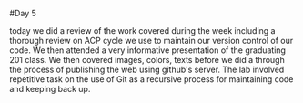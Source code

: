#Day 5

today we did a review of the work covered during the week including a thorough review on ACP cycle we use to maintain our version control of our code. We then attended a very informative presentation of the graduating 201 class. We then covered images, colors, texts before we did a through the process of publishing the web using github's server. The lab involved repetitive task on the use of Git as a recursive process for maintaining code and keeping back up. 

